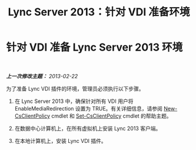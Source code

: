 ﻿---
title: Lync Server 2013：针对 VDI 准备环境
TOCTitle: 针对 VDI 准备环境
ms:assetid: a3ec2e13-1a73-4b1c-a54a-8db7d4cd50f9
ms:mtpsurl: https://technet.microsoft.com/zh-cn/library/JJ205154(v=OCS.15)
ms:contentKeyID: 49313803
ms.date: 05/19/2016
mtps_version: v=OCS.15
ms.translationtype: HT
---

# 针对 VDI 准备 Lync Server 2013 环境

 

_**上一次修改主题：** 2013-02-22_

为了准备 Lync VDI 插件的环境，管理员必须执行以下步骤。

1.  在 Lync Server 2013 中，确保针对所有 VDI 用户将 EnableMediaRedirection 设置为 TRUE。有关详细信息，请参阅 [New-CsClientPolicy](https://docs.microsoft.com/en-us/powershell/module/skype/New-CsClientPolicy) cmdlet 和 [Set-CsClientPolicy](https://docs.microsoft.com/en-us/powershell/module/skype/Set-CsClientPolicy) cmdlet 的帮助主题。

2.  在数据中心计算机上，在所有虚拟机上安装 Lync 2013 客户端。

3.  在本地计算机上，安装 Lync VDI 插件。

